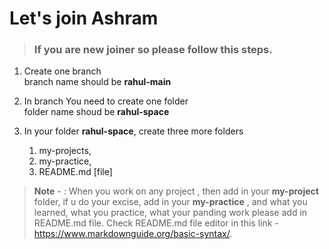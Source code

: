 # Let's join Ashram

> ### If you are new joiner so please follow this steps.

1. Create one branch <br>
    branch name should be
    **rahul-main**
    
2. In branch You need to create one folder <br>
   folder name shoud be 
   **rahul-space**
   
3. In your folder **rahul-space**, create three more folders
   1. my-projects,
   2. my-practice,
   3. README.md [file]
   
   
>  **Note** - : When you work on any project , then add in your **my-project** folder, if u do your excise, add in your **my-practice** , and what you learned, what you practice, what your panding work please add in README.md file.
>               Check README.md file editor in this link - https://www.markdownguide.org/basic-syntax/.
   
      
   
      
   
